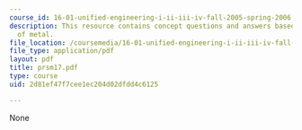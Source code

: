 ```yaml
---
course_id: 16-01-unified-engineering-i-ii-iii-iv-fall-2005-spring-2006
description: This resource contains concept questions and answers based on strength
  of metal.
file_location: /coursemedia/16-01-unified-engineering-i-ii-iii-iv-fall-2005-spring-2006/2d81ef47f7cee1ec204d02dfdd4c6125_prsm17.pdf
file_type: application/pdf
layout: pdf
title: prsm17.pdf
type: course
uid: 2d81ef47f7cee1ec204d02dfdd4c6125

---
```

None